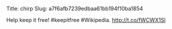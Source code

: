 Title: chirp
Slug: a7f6afb7239edbaa61bb194f10ba1854

Help keep it free!  #keepitfree #Wikipedia. <a href="http://t.co/fWCWX1Sl">http://t.co/fWCWX1Sl</a>
